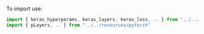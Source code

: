 To import use:

```javascript
import { keras_hyperparams, keras_layers, keras_loss, .. } from "../../resources/keras"
import { pLayers, .. } from "../../resources/pytorch"
```

